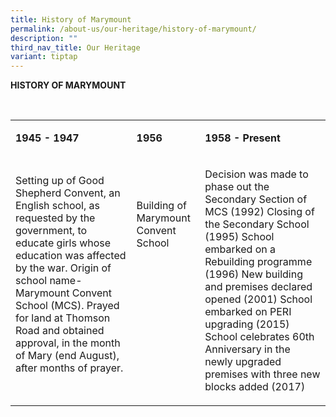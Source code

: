 ```yaml
---
title: History of Marymount
permalink: /about-us/our-heritage/history-of-marymount/
description: ""
third_nav_title: Our Heritage
variant: tiptap
---
```

<p><strong>HISTORY OF MARYMOUNT</strong>
</p>
<p>&nbsp;</p>
<table style="minWidth: 75px">
<colgroup>
<col>
<col>
<col>
</colgroup>
<tbody>
<tr>
<td rowspan="1" colspan="1">
<p><strong>1945 - 1947</strong>
</p>
</td>
<td rowspan="1" colspan="1">
<p><strong>1956</strong>
</p>
</td>
<td rowspan="1" colspan="1">
<p><strong>1958 - Present</strong>
</p>
</td>
</tr>
<tr>
<td rowspan="1" colspan="1">
<p>Setting up of Good Shepherd Convent, an English school, as requested by
the government, to educate girls whose education was affected by the war.
Origin of school name- Marymount Convent School (MCS). Prayed for land
at Thomson Road and obtained approval, in the month of Mary (end August),
after months of prayer.
<br>&nbsp;</p>
</td>
<td rowspan="1" colspan="1">
<p>Building of Marymount Convent School
<br>&nbsp;
<br>&nbsp;
<br>&nbsp;
<br>&nbsp;
<br>&nbsp;
<br>&nbsp;
<br>&nbsp;
<br>&nbsp;
<br>&nbsp;</p>
</td>
<td rowspan="1" colspan="1">
<p>Decision was made to phase out the Secondary Section of MCS (1992) Closing
of the Secondary School (1995) School embarked on a Rebuilding programme
(1996) New building and premises declared opened (2001) School embarked
on PERI upgrading (2015) School celebrates 60th Anniversary in the newly
upgraded premises with three new blocks added (2017)</p>
</td>
</tr>
</tbody>
</table>
<p>&nbsp;</p>